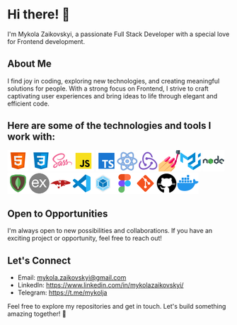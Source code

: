 # Hi there! 👋

I'm Mykola Zaikovskyi, a passionate Full Stack Developer with a special love for Frontend development.

## About Me

I find joy in coding, exploring new technologies, and creating meaningful solutions for people. With
a strong focus on Frontend, I strive to craft captivating user experiences and bring ideas to life
through elegant and efficient code.

## Here are some of the technologies and tools I work with:

![HTML](./images/html.png)
![CSS](./images/css.png)![SASS](./images/sass.png)![JavaScript](./images/js.png)
![TypeScript](./images/ts.png)![React](./images/react.png)![Redux](./images/redux.png)![Styled-Components](./images/styled-components.png)![Material-ui](./images/material-ui.png)
![Node.js](./images/nodejs.png)![MongoDB](./images/mongodb.png)![Express](./images/express.png)![Mongoose](./images/mongoose.png)![VisualStudioCode](./images/visual-studio-code.png)![Webpack](./images/webpack.png)![Figma](./images/figma.png)![Git](./images/git.png)![GitHub](./images/github.png)![Docker](./images/docker.png)

## Open to Opportunities

I'm always open to new possibilities and collaborations. If you have an exciting project or
opportunity, feel free to reach out!

## Let's Connect

- Email: mykola.zaikovskyi@gmail.com
- LinkedIn: https://www.linkedin.com/in/mykolazaikovskyi/
- Telegram: https://t.me/mykolja

Feel free to explore my repositories and get in touch. Let's build something amazing together! 🚀
